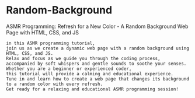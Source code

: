 # Random-Background
ASMR Programming: Refresh for a New Color - A Random Background Web Page with HTML, CSS, and JS

```
in this ASMR programming tutorial,
join us as we create a dynamic web page with a random background using HTML, CSS, and JS.
Relax and focus as we guide you through the coding process,
accompanied by soft whispers and gentle sounds to soothe your senses. Whether you are a beginner or experienced coder,
this tutorial will provide a calming and educational experience.
Tune in and learn how to create a web page that changes its background to a random color with every refresh.
Get ready for a relaxing and educational ASMR programming session!
```
